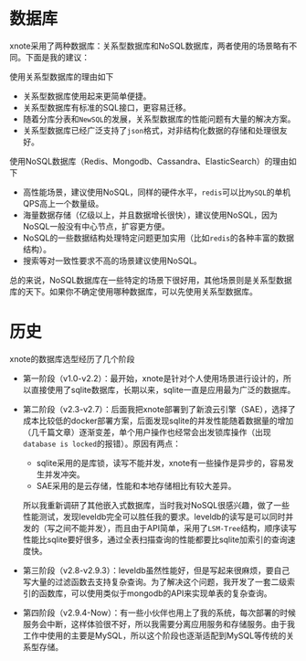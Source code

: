 # 数据库

xnote采用了两种数据库：关系型数据库和NoSQL数据库，两者使用的场景略有不同。下面是我的建议：

使用关系型数据库的理由如下
- 关系型数据库使用起来更简单便捷。
- 关系型数据库有标准的SQL接口，更容易迁移。
- 随着分库分表和`NewSQL`的发展，关系型数据库的性能问题有大量的解决方案。
- 关系型数据库已经广泛支持了`json`格式，对非结构化数据的存储和处理很友好。

使用NoSQL数据库（Redis、Mongodb、Cassandra、ElasticSearch）的理由如下
- 高性能场景，建议使用NoSQL，同样的硬件水平，`redis`可以比`MySQL`的单机QPS高上一个数量级。
- 海量数据存储（亿级以上，并且数据增长很快），建议使用NoSQL，因为NoSQL一般没有中心节点，扩容更方便。
- NoSQL的一些数据结构处理特定问题更加实用（比如`redis`的各种丰富的数据结构）。
- 搜索等对一致性要求不高的场景建议使用NoSQL。

总的来说，NoSQL数据库在一些特定的场景下很好用，其他场景则是关系型数据库的天下。如果你不确定使用哪种数据库，可以先使用关系型数据库。

# 历史

xnote的数据库选型经历了几个阶段
- 第一阶段（v1.0-v2.2）：最开始，xnote是针对个人使用场景进行设计的，所以直接使用了sqlite数据库，长期以来，sqlite一直是应用最为广泛的数据库。
- 第二阶段（v2.3-v2.7）：后面我把xnote部署到了新浪云引擎（SAE），选择了成本比较低的docker部署方案，后面发现sqlite的并发性能随着数据量的增加（几千篇文章）逐渐变差，单个用户操作也经常会出发锁库操作（出现`database is locked`的报错）。原因有两点：
    - sqlite采用的是库锁，读写不能并发，xnote有一些操作是异步的，容易发生并发冲突。
    - SAE采用的是云存储，性能和本地存储相比有较大差异。
    
    所以我重新调研了其他嵌入式数据库，当时我对NoSQL很感兴趣，做了一些性能测试，发现leveldb完全可以胜任我的要求。leveldb的读写是可以同时并发的（写之间不能并发），而且由于API简单，采用了`LSM-Tree`结构，顺序读写性能比sqlite要好很多，通过全表扫描查询的性能都要比sqlite加索引的查询速度快。
- 第三阶段（v2.8-v2.9.3）：leveldb虽然性能好，但是写起来很麻烦，要自己写大量的过滤函数去支持复杂查询。为了解决这个问题，我开发了一套二级索引的函数库，可以使用类似于mongodb的API来实现单表的复杂查询。
- 第四阶段（v2.9.4-Now）：有一些小伙伴也用上了我的系统，每次部署的时候服务会中断，这样体验很不好，所以我需要分离应用服务和存储服务。由于我工作中使用的主要是MySQL，所以这个阶段也逐渐适配到MySQL等传统的关系型存储。